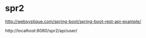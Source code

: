# spr2

http://websystique.com/spring-boot/spring-boot-rest-api-example/

http://localhost:8080/spr2/api/user/

